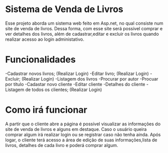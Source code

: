 # Sistema de Venda de Livros

Esse projeto aborda um sistema web feito em Asp.net, no qual consiste num site de venda de livros. Dessa forma, com esse site será possível comprar e ver detalhes dos livros, além de cadastrar,editar e excluir os livros quando realizar acesso ao login administativo.

# Funcionalidades
-Cadastrar novos livros;  (Realizar Login)
-Editar livro; (Realizar Login)
-Excluir; (Realizar Login)
-Listagem dos livros
-Procurar por autor
-Procuar por título
-Cadastar novo cliente 
-Editar cliente
-Detalhes do cliente
-Listagem de todos os clientes; (Realizar Login)

# Como irá funcionar
A partir que o cliente abre a página é possível visualizar as informações do site de venda de livros e alguns em destaque. Caso o usuário queira comprar algum irá realizar login ou se registrar caso não tenha ainda. Após logar, o cliente terá acesso a área de edição de suas informações,lista de livros, detalhes de cada livro e poderá comprar algum. 

